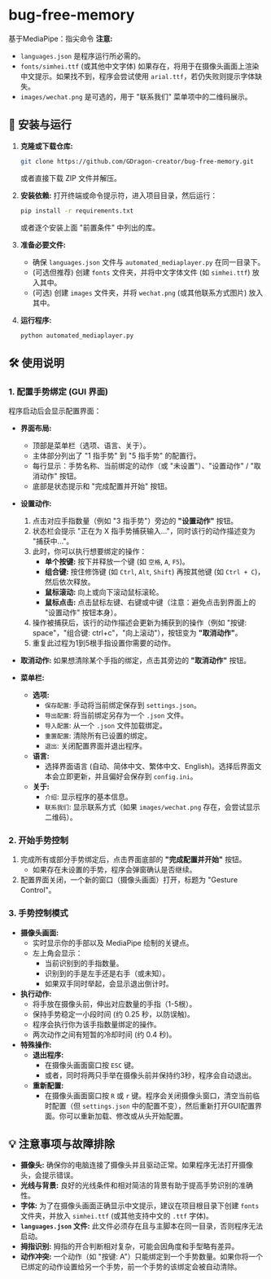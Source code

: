 # bug-free-memory
基于MediaPipe：指尖命令
**注意:**
*   `languages.json` 是程序运行所必需的。
*   `fonts/simhei.ttf` (或其他中文字体) 如果存在，将用于在摄像头画面上渲染中文提示。如果找不到，程序会尝试使用 `arial.ttf`，若仍失败则提示字体缺失。
*   `images/wechat.png` 是可选的，用于 "联系我们" 菜单项中的二维码展示。

## 🚀 安装与运行

1.  **克隆或下载仓库:**
    ```bash
    git clone https://github.com/GDragon-creator/bug-free-memory.git
    ```
    或者直接下载 ZIP 文件并解压。

2.  **安装依赖:**
    打开终端或命令提示符，进入项目目录，然后运行：
    ```bash
    pip install -r requirements.txt
    ```
    或者逐个安装上面 "前置条件" 中列出的库。

3.  **准备必要文件:**
    *   确保 `languages.json` 文件与 `automated_mediaplayer.py` 在同一目录下。
    *   (可选但推荐) 创建 `fonts` 文件夹，并将中文字体文件 (如 `simhei.ttf`) 放入其中。
    *   (可选) 创建 `images` 文件夹，并将 `wechat.png` (或其他联系方式图片) 放入其中。

4.  **运行程序:**
    ```bash
    python automated_mediaplayer.py
    ```

## 🛠 使用说明

### 1. 配置手势绑定 (GUI 界面)

程序启动后会显示配置界面：

*   **界面布局:**
    *   顶部是菜单栏（选项、语言、关于）。
    *   主体部分列出了 "1 指手势" 到 "5 指手势" 的配置行。
    *   每行显示：手势名称、当前绑定的动作（或 "未设置"）、"设置动作" / "取消动作" 按钮。
    *   底部是状态提示和 "完成配置并开始" 按钮。

*   **设置动作:**
    1.  点击对应手指数量（例如 "3 指手势"）旁边的 **"设置动作"** 按钮。
    2.  状态栏会提示 "正在为 X 指手势捕获输入..."，同时该行的动作描述变为 "捕获中..."。
    3.  此时，你可以执行想要绑定的操作：
        *   **单个按键:** 按下并释放一个键 (如 `空格`, `A`, `F5`)。
        *   **组合键:** 按住修饰键 (如 `Ctrl`, `Alt`, `Shift`) 再按其他键 (如 `Ctrl + C`)，然后依次释放。
        *   **鼠标滚动:** 向上或向下滚动鼠标滚轮。
        *   **鼠标点击:** 点击鼠标左键、右键或中键（注意：避免点击到界面上的 "设置动作" 按钮本身）。
    4.  操作被捕获后，该行的动作描述会更新为捕获到的操作（例如 "按键: space"，"组合键: ctrl+c"，"向上滚动"），按钮变为 **"取消动作"**。
    5.  重复此过程为1到5根手指设置你需要的动作。

*   **取消动作:**
    如果想清除某个手指的绑定，点击其旁边的 **"取消动作"** 按钮。

*   **菜单栏:**
    *   **选项:**
        *   `保存配置`: 手动将当前绑定保存到 `settings.json`。
        *   `导出配置`: 将当前绑定另存为一个 `.json` 文件。
        *   `导入配置`: 从一个 `.json` 文件加载绑定。
        *   `重置配置`: 清除所有已设置的绑定。
        *   `退出`: 关闭配置界面并退出程序。
    *   **语言:**
        *   选择界面语言 (自动、简体中文、繁体中文、English)。选择后界面文本会立即更新，并且偏好会保存到 `config.ini`。
    *   **关于:**
        *   `介绍`: 显示程序的基本信息。
        *   `联系我们`: 显示联系方式（如果 `images/wechat.png` 存在，会尝试显示二维码）。

### 2. 开始手势控制

1.  完成所有或部分手势绑定后，点击界面底部的 **"完成配置并开始"** 按钮。
    *   如果存在未设置的手势，程序会弹窗确认是否继续。
2.  配置界面关闭，一个新的窗口（摄像头画面）打开，标题为 "Gesture Control"。

### 3. 手势控制模式

*   **摄像头画面:**
    *   实时显示你的手部以及 MediaPipe 绘制的关键点。
    *   左上角会显示：
        *   当前识别到的手指数量。
        *   识别到的手是左手还是右手（或未知）。
        *   如果双手同时举起，会显示退出倒计时。
*   **执行动作:**
    *   将手放在摄像头前，伸出对应数量的手指（1-5根）。
    *   保持手势稳定一小段时间 (约 0.25 秒，以防误触)。
    *   程序会执行你为该手指数量绑定的操作。
    *   两次动作之间有短暂的冷却时间 (约 0.4 秒)。
*   **特殊操作:**
    *   **退出程序:**
        *   在摄像头画面窗口按 `ESC` 键。
        *   或者，同时将两只手举在摄像头前并保持约3秒，程序会自动退出。
    *   **重新配置:**
        *   在摄像头画面窗口按 `R` 或 `r` 键。程序会关闭摄像头窗口，清空当前临时配置（但 `settings.json` 中的配置不变），然后重新打开GUI配置界面。你可以重新加载、修改或从头开始配置。

## 💡 注意事项与故障排除

*   **摄像头:** 确保你的电脑连接了摄像头并且驱动正常。如果程序无法打开摄像头，会提示错误。
*   **光线与背景:** 良好的光线条件和相对简洁的背景有助于提高手势识别的准确性。
*   **字体:** 为了在摄像头画面正确显示中文提示，建议在项目根目录下创建 `fonts` 文件夹，并放入 `simhei.ttf` (或其他支持中文的 `.ttf` 字体)。
*   **`languages.json` 文件:** 此文件必须存在且与主脚本在同一目录，否则程序无法启动。
*   **拇指识别:** 拇指的开合判断相对复杂，可能会因角度和手型略有差异。
*   **动作冲突:** 一个动作（如 "按键: A"）只能绑定到一个手势数量。如果你将一个已绑定的动作设置给另一个手势，前一个手势的该绑定会被自动清除。
